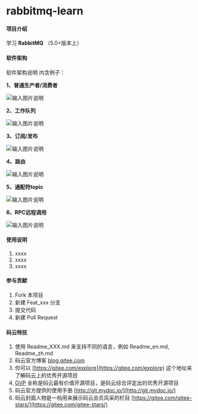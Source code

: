 # rabbitmq-learn

#### 项目介绍
学习 **RabbitMQ** （5.0+版本上）

#### 软件架构
软件架构说明
内含例子：

 **1、普通生产者/消费者** 

![输入图片说明](https://gitee.com/uploads/images/2018/0426/223340_d0d00990_1403362.png "屏幕截图.png")

 **2、工作队列** 

![输入图片说明](https://gitee.com/uploads/images/2018/0426/223507_4aaca800_1403362.png "屏幕截图.png")

 **3、订阅/发布** 

![输入图片说明](https://gitee.com/uploads/images/2018/0426/223544_34cbfa73_1403362.png "屏幕截图.png")

 **4、路由** 

![输入图片说明](https://gitee.com/uploads/images/2018/0426/223619_e2dddd36_1403362.png "屏幕截图.png")

 **5、通配符topic** 

![输入图片说明](https://gitee.com/uploads/images/2018/0426/223639_b8d02415_1403362.png "屏幕截图.png")

 **6、RPC远程调用** 

![输入图片说明](https://gitee.com/uploads/images/2018/0426/223723_346dd48c_1403362.png "屏幕截图.png")


#### 使用说明

1. xxxx
2. xxxx
3. xxxx

#### 参与贡献

1. Fork 本项目
2. 新建 Feat_xxx 分支
3. 提交代码
4. 新建 Pull Request


#### 码云特技

1. 使用 Readme\_XXX.md 来支持不同的语言，例如 Readme\_en.md, Readme\_zh.md
2. 码云官方博客 [blog.gitee.com](https://blog.gitee.com)
3. 你可以 [https://gitee.com/explore](https://gitee.com/explore) 这个地址来了解码云上的优秀开源项目
4. [GVP](https://gitee.com/gvp) 全称是码云最有价值开源项目，是码云综合评定出的优秀开源项目
5. 码云官方提供的使用手册 [http://git.mydoc.io/](http://git.mydoc.io/)
6. 码云封面人物是一档用来展示码云会员风采的栏目 [https://gitee.com/gitee-stars/](https://gitee.com/gitee-stars/)